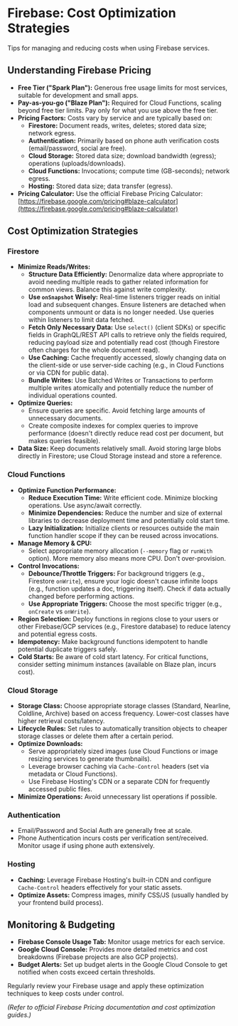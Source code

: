 # Firebase: Cost Optimization Strategies

Tips for managing and reducing costs when using Firebase services.

## Understanding Firebase Pricing

*   **Free Tier ("Spark Plan"):** Generous free usage limits for most services, suitable for development and small apps.
*   **Pay-as-you-go ("Blaze Plan"):** Required for Cloud Functions, scaling beyond free tier limits. Pay only for what you use above the free tier.
*   **Pricing Factors:** Costs vary by service and are typically based on:
    *   **Firestore:** Document reads, writes, deletes; stored data size; network egress.
    *   **Authentication:** Primarily based on phone auth verification costs (email/password, social are free).
    *   **Cloud Storage:** Stored data size; download bandwidth (egress); operations (uploads/downloads).
    *   **Cloud Functions:** Invocations; compute time (GB-seconds); network egress.
    *   **Hosting:** Stored data size; data transfer (egress).
*   **Pricing Calculator:** Use the official Firebase Pricing Calculator: [https://firebase.google.com/pricing#blaze-calculator](https://firebase.google.com/pricing#blaze-calculator)

## Cost Optimization Strategies

### Firestore

*   **Minimize Reads/Writes:**
    *   **Structure Data Efficiently:** Denormalize data where appropriate to avoid needing multiple reads to gather related information for common views. Balance this against write complexity.
    *   **Use `onSnapshot` Wisely:** Real-time listeners trigger reads on initial load and subsequent changes. Ensure listeners are detached when components unmount or data is no longer needed. Use queries within listeners to limit data fetched.
    *   **Fetch Only Necessary Data:** Use `select()` (client SDKs) or specific fields in GraphQL/REST API calls to retrieve only the fields required, reducing payload size and potentially read cost (though Firestore often charges for the whole document read).
    *   **Use Caching:** Cache frequently accessed, slowly changing data on the client-side or use server-side caching (e.g., in Cloud Functions or via CDN for public data).
    *   **Bundle Writes:** Use Batched Writes or Transactions to perform multiple writes atomically and potentially reduce the number of individual operations counted.
*   **Optimize Queries:**
    *   Ensure queries are specific. Avoid fetching large amounts of unnecessary documents.
    *   Create composite indexes for complex queries to improve performance (doesn't directly reduce read cost per document, but makes queries feasible).
*   **Data Size:** Keep documents relatively small. Avoid storing large blobs directly in Firestore; use Cloud Storage instead and store a reference.

### Cloud Functions

*   **Optimize Function Performance:**
    *   **Reduce Execution Time:** Write efficient code. Minimize blocking operations. Use async/await correctly.
    *   **Minimize Dependencies:** Reduce the number and size of external libraries to decrease deployment time and potentially cold start time.
    *   **Lazy Initialization:** Initialize clients or resources outside the main function handler scope if they can be reused across invocations.
*   **Manage Memory & CPU:**
    *   Select appropriate memory allocation (`--memory` flag or `runWith` option). More memory also means more CPU. Don't over-provision.
*   **Control Invocations:**
    *   **Debounce/Throttle Triggers:** For background triggers (e.g., Firestore `onWrite`), ensure your logic doesn't cause infinite loops (e.g., function updates a doc, triggering itself). Check if data actually changed before performing actions.
    *   **Use Appropriate Triggers:** Choose the most specific trigger (e.g., `onCreate` vs `onWrite`).
*   **Region Selection:** Deploy functions in regions close to your users or other Firebase/GCP services (e.g., Firestore database) to reduce latency and potential egress costs.
*   **Idempotency:** Make background functions idempotent to handle potential duplicate triggers safely.
*   **Cold Starts:** Be aware of cold start latency. For critical functions, consider setting minimum instances (available on Blaze plan, incurs cost).

### Cloud Storage

*   **Storage Class:** Choose appropriate storage classes (Standard, Nearline, Coldline, Archive) based on access frequency. Lower-cost classes have higher retrieval costs/latency.
*   **Lifecycle Rules:** Set rules to automatically transition objects to cheaper storage classes or delete them after a certain period.
*   **Optimize Downloads:**
    *   Serve appropriately sized images (use Cloud Functions or image resizing services to generate thumbnails).
    *   Leverage browser caching via `Cache-Control` headers (set via metadata or Cloud Functions).
    *   Use Firebase Hosting's CDN or a separate CDN for frequently accessed public files.
*   **Minimize Operations:** Avoid unnecessary list operations if possible.

### Authentication

*   Email/Password and Social Auth are generally free at scale.
*   Phone Authentication incurs costs per verification sent/received. Monitor usage if using phone auth extensively.

### Hosting

*   **Caching:** Leverage Firebase Hosting's built-in CDN and configure `Cache-Control` headers effectively for your static assets.
*   **Optimize Assets:** Compress images, minify CSS/JS (usually handled by your frontend build process).

## Monitoring & Budgeting

*   **Firebase Console Usage Tab:** Monitor usage metrics for each service.
*   **Google Cloud Console:** Provides more detailed metrics and cost breakdowns (Firebase projects are also GCP projects).
*   **Budget Alerts:** Set up budget alerts in the Google Cloud Console to get notified when costs exceed certain thresholds.

Regularly review your Firebase usage and apply these optimization techniques to keep costs under control.

*(Refer to official Firebase Pricing documentation and cost optimization guides.)*
